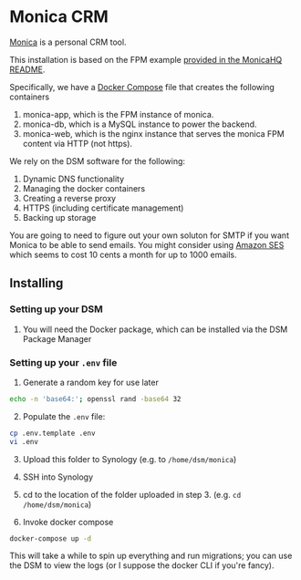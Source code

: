 # Monica CRM
[Monica](https://www.monicahq.com/) is a personal CRM tool.

This installation is based on the FPM example [provided in the MonicaHQ README](https://github.com/monicahq/docker/tree/main#fpm-version).

Specifically, we have a [Docker Compose](./docker-compose.yml) file that creates the following containers

1. monica-app, which is the FPM instance of monica.
2. monica-db, which is a MySQL instance to power the backend.
3. monica-web, which is the nginx instance that serves the monica FPM content via HTTP (not https).

We rely on the DSM software for the following:

1. Dynamic DNS functionality
2. Managing the docker containers
3. Creating a reverse proxy
4. HTTPS (including certificate management)
5. Backing up storage

You are going to need to figure out your own soluton for SMTP if you want Monica to be able to send emails.  You might consider using [Amazon SES](https://aws.amazon.com/ses/) which seems to cost 10 cents a month for up to 1000 emails.

## Installing

### Setting up your DSM
1. You will need the Docker package, which can be installed via the DSM Package Manager


### Setting up your `.env` file

1. Generate a random key for use later
```bash
echo -n 'base64:'; openssl rand -base64 32
```

2. Populate the `.env` file:

```bash
cp .env.template .env
vi .env
```

3. Upload this folder to Synology (e.g. to `/home/dsm/monica`)

4. SSH into Synology

5. cd to the location of the folder uploaded in step 3. (e.g. `cd /home/dsm/monica`)

6. Invoke docker compose

```bash
docker-compose up -d
```

This will take a while to spin up everything and run migrations; you can use the DSM to view the logs (or I suppose the docker CLI if you're fancy).
